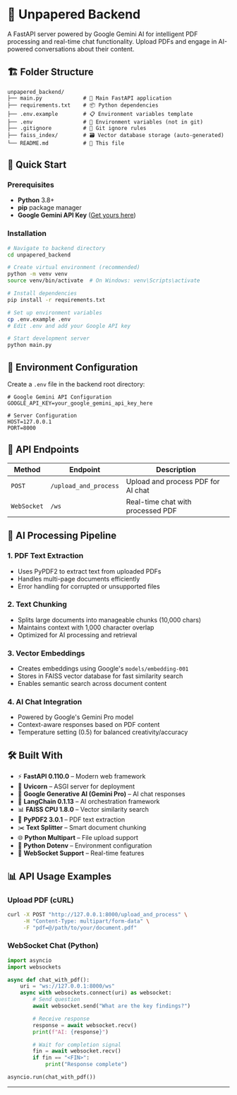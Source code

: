 # 🤖 Unpapered Backend

A FastAPI server powered by Google Gemini AI for intelligent PDF processing and real-time chat functionality. Upload PDFs and engage in AI-powered conversations about their content.

## 🏗️ Folder Structure

```
unpapered_backend/
├── main.py             # 🔧 Main FastAPI application
├── requirements.txt    # 📦 Python dependencies
├── .env.example        # 📋 Environment variables template
├── .env                # 🔐 Environment variables (not in git)
├── .gitignore          # 🚫 Git ignore rules
├── faiss_index/        # 🗃️ Vector database storage (auto-generated)
└── README.md           # 📝 This file
```

## 🚀 Quick Start

### Prerequisites

-   **Python** 3.8+
-   **pip** package manager
-   **Google Gemini API Key** ([Get yours here](https://makersuite.google.com/app/apikey))

### Installation

```bash
# Navigate to backend directory
cd unpapered_backend

# Create virtual environment (recommended)
python -m venv venv
source venv/bin/activate  # On Windows: venv\Scripts\activate

# Install dependencies
pip install -r requirements.txt

# Set up environment variables
cp .env.example .env
# Edit .env and add your Google API key

# Start development server
python main.py
```

## 🔧 Environment Configuration

Create a `.env` file in the backend root directory:

```env
# Google Gemini API Configuration
GOOGLE_API_KEY=your_google_gemini_api_key_here

# Server Configuration
HOST=127.0.0.1
PORT=8000
```

## 📡 API Endpoints

| Method      | Endpoint              | Description                        |
| ----------- | --------------------- | ---------------------------------- |
| `POST`      | `/upload_and_process` | Upload and process PDF for AI chat |
| `WebSocket` | `/ws`                 | Real-time chat with processed PDF  |

## 🧠 AI Processing Pipeline

### 1. **PDF Text Extraction**

-   Uses PyPDF2 to extract text from uploaded PDFs
-   Handles multi-page documents efficiently
-   Error handling for corrupted or unsupported files

### 2. **Text Chunking**

-   Splits large documents into manageable chunks (10,000 chars)
-   Maintains context with 1,000 character overlap
-   Optimized for AI processing and retrieval

### 3. **Vector Embeddings**

-   Creates embeddings using Google's `models/embedding-001`
-   Stores in FAISS vector database for fast similarity search
-   Enables semantic search across document content

### 4. **AI Chat Integration**

-   Powered by Google's Gemini Pro model
-   Context-aware responses based on PDF content
-   Temperature setting (0.5) for balanced creativity/accuracy

## 🛠️ Built With

-   ⚡ **FastAPI 0.110.0** – Modern web framework
-   🔄 **Uvicorn** – ASGI server for deployment
-   🤖 **Google Generative AI (Gemini Pro)** – AI chat responses
-   🧠 **LangChain 0.1.13** – AI orchestration framework
-   📊 **FAISS CPU 1.8.0** – Vector similarity search
-   📄 **PyPDF2 3.0.1** – PDF text extraction
-   ✂️ **Text Splitter** – Smart document chunking
-   🌐 **Python Multipart** – File upload support
-   🔐 **Python Dotenv** – Environment configuration
-   📡 **WebSocket Support** – Real-time features

## 📊 API Usage Examples

### Upload PDF (cURL)

```bash
curl -X POST "http://127.0.0.1:8000/upload_and_process" \
     -H "Content-Type: multipart/form-data" \
     -F "pdf=@/path/to/your/document.pdf"
```

### WebSocket Chat (Python)

```python
import asyncio
import websockets

async def chat_with_pdf():
    uri = "ws://127.0.0.1:8000/ws"
    async with websockets.connect(uri) as websocket:
        # Send question
        await websocket.send("What are the key findings?")

        # Receive response
        response = await websocket.recv()
        print(f"AI: {response}")

        # Wait for completion signal
        fin = await websocket.recv()
        if fin == "<FIN>":
            print("Response complete")

asyncio.run(chat_with_pdf())
```

---
